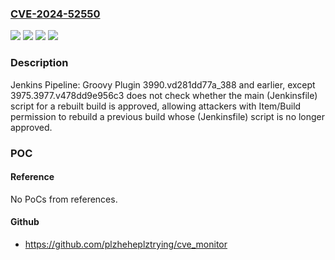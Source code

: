 ### [CVE-2024-52550](https://cve.mitre.org/cgi-bin/cvename.cgi?name=CVE-2024-52550)
![](https://img.shields.io/static/v1?label=Product&message=Jenkins%20Pipeline%3A%20Groovy%20Plugin&color=blue)
![](https://img.shields.io/static/v1?label=Version&message=0%20&color=brightgreen)
![](https://img.shields.io/static/v1?label=Version&message=3990.vd281dd77a_388%20&color=brightgreen)
![](https://img.shields.io/static/v1?label=Vulnerability&message=n%2Fa&color=blue)

### Description

Jenkins Pipeline: Groovy Plugin 3990.vd281dd77a_388 and earlier, except 3975.3977.v478dd9e956c3 does not check whether the main (Jenkinsfile) script for a rebuilt build is approved, allowing attackers with Item/Build permission to rebuild a previous build whose (Jenkinsfile) script is no longer approved.

### POC

#### Reference
No PoCs from references.

#### Github
- https://github.com/plzheheplztrying/cve_monitor


